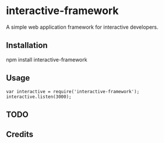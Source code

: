 interactive-framework
==========

A simple web application framework for interactive developers.

Installation
------------

npm install interactive-framework

Usage
-----

```
var interactive = require('interactive-framework');
interactive.listen(3000);

```

TODO
----


Credits
-------

